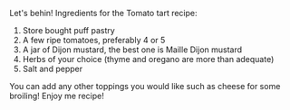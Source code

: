 Let's behin! 
Ingredients for the Tomato tart recipe: 
1. Store bought puff pastry 
2. A few ripe tomatoes, preferably 4 or 5
3. A jar of Dijon mustard, the best one is Maille Dijon mustard 
4. Herbs of your choice (thyme and oregano are more than adequate)
5. Salt and pepper 

You can add any other toppings you would like such as cheese for some broiling! 
Enjoy me recipe!